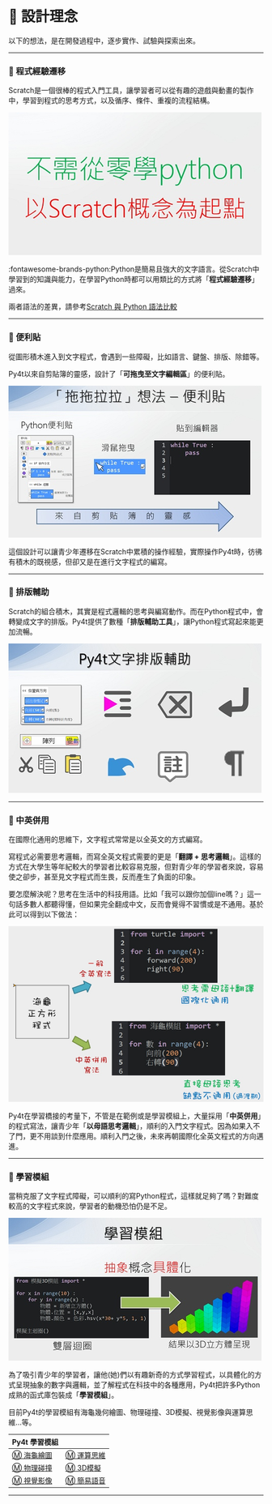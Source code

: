 # 🧡 設計理念

以下的想法，是在開發過程中，逐步實作、試驗與探索出來。

---------------

### 📕 程式經驗遷移

Scratch是一個很棒的程式入門工具，讓學習者可以從有趣的遊戲與動畫的製作中，學習到程式的思考方式，以及循序、條件、重複的流程結構。



![scratch起點](learn_from_scratch.jpg)

:fontawesome-brands-python:Python是簡易且強大的文字語言。從Scratch中學習到的知識與能力，在學習Python時都可以用類比的方式將「**程式經驗遷移**」過來。


兩者語法的差異，請參考[Scratch 與 Python 語法比較](../self_study/scratch_python_compare.md)



---------------

### 📘 便利貼

從圖形積木進入到文字程式，會遇到一些障礙，比如語言、鍵盤、排版、除錯等。

Py4t以來自剪貼簿的靈感，設計了「**可拖曳至文字編輯區**」的便利貼。

![便利貼](postit_idea.jpg)

這個設計可以讓青少年遷移在Scratch中累積的操作經驗，實際操作Py4t時，彷彿有積木的既視感，但卻又是在進行文字程式的編寫。

---------------

### 📗 排版輔助


Scratch的組合積木，其實是程式邏輯的思考與編寫動作。而在Python程式中，會轉變成文字的排版。Py4t提供了數種「**排版輔助工具**」，讓Python程式寫起來能更加流暢。

![排版輔助](composing.jpg)

---------------

### 📙 中英併用

在國際化通用的思維下，文字程式常常是以全英文的方式編寫。

寫程式必需要思考邏輯，而寫全英文程式需要的更是「**翻譯 + 思考邏輯**」。這樣的方式在大學生等年紀較大的學習者比較容易克服，但對青少年的學習者來說，容易使之卻步，甚至見文字程式而生畏，反而產生了負面的印象。

要怎麼解決呢？思考在生活中的科技用語。比如「我可以跟你加個line嗎？」這一句話多數人都聽得懂，但如果完全翻成中文，反而會覺得不習慣或是不通用。基於此可以得到以下做法：

![中英併用](bilingual.jpg)

Py4t在學習橋接的考量下，不管是在範例或是學習模組上，大量採用「**中英併用**」的程式寫法，讓青少年「**以母語思考邏輯**」，順利的入門文字程式。因為如果入不了門，更不用談到什麼應用。順利入門之後，未來再朝國際化全英文程式的方向邁進。

---------------

### 📕 學習模組

當稍克服了文字程式障礙，可以順利的寫Python程式，這樣就足夠了嗎？對難度較高的文字程式來說，學習者的動機恐怕仍是不足。

![學習模組](learning_module.jpg)

為了吸引青少年的學習者，讓他(她)們以有趣新奇的方式學習程式，以具體化的方式呈現抽象的數字與邏輯，並了解程式在科技中的各種應用，Py4t把許多Python成熟的函式庫包裝成「**學習模組**」。

目前Py4t的學習模組有海龜幾何繪圖、物理碰撞、3D模擬、視覺影像與運算思維…等。


|   Py4t 學習模組               |                            |
| :-----------                    | :------------------------------------            |
|  [ Ⓜ️ 海龜繪圖 ](../turtle4t/turtle4t.md)  |  [ Ⓜ️ 運算思維 ](../comthink/comthink.md)      |
|  [ Ⓜ️ 物理碰撞 ](../pie4t/pie4t.md)  |  [ Ⓜ️ 3D模擬 ](../threed4t/threed4t.md)     |
|  [ Ⓜ️ 視覺影像 ](../cv4t/cv4t.md)  |  [ Ⓜ️ 簡易語音 ](../sound_and_speech/sound_and_speech.md)     |




---------------